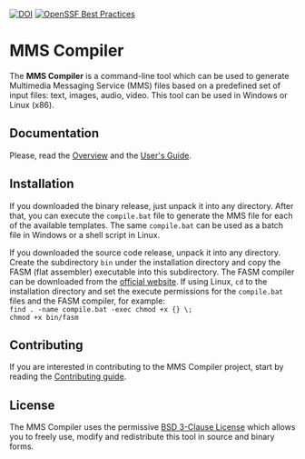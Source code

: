 [![DOI](https://zenodo.org/badge/DOI/10.5281/zenodo.14247331.svg)](https://doi.org/10.5281/zenodo.14247331) [![OpenSSF Best Practices](https://www.bestpractices.dev/projects/9749/badge)](https://www.bestpractices.dev/projects/9749)

# MMS Compiler

The **MMS Compiler** is a command-line tool which can be used to generate Multimedia Messaging Service (MMS) files based on a predefined set of input files: text, images, audio, video. This tool can be used in Windows or Linux (x86).

## Documentation

Please, read the [Overview](/Overview.pdf) and the [User's Guide](/UserGuide.pdf).

## Installation

If you downloaded the binary release, just unpack it into any directory. After that, you can execute the ```compile.bat``` file to generate the MMS file for each of the available templates. The same ```compile.bat``` can be used as a batch file in Windows or a shell script in Linux.

If you downloaded the source code release, unpack it into any directory. Create the subdirectory ```bin``` under the installation directory and copy the FASM (flat assembler) executable into this subdirectory. The FASM compiler can be downloaded from the [official website](https://flatassembler.net/download.php). If using Linux, ```cd``` to the installation directory and set the execute permissions for the ```compile.bat``` files and the FASM compiler, for example:  
```find . -name compile.bat -exec chmod +x {} \;```  
```chmod +x bin/fasm```

## Contributing

If you are interested in contributing to the MMS Compiler project, start by reading the [Contributing guide](/CONTRIBUTING.md).

## License

The MMS Compiler uses the permissive [BSD 3-Clause License](/LICENSE) which allows you to freely use, modify and redistribute this tool in source and binary forms.
